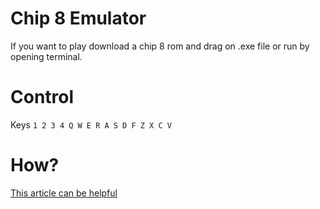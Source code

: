 # Chip 8 Emulator
If you want to play download a chip 8 rom and drag on .exe file or run by opening terminal.
# Control
Keys `1 2 3 4 Q W E R A S D F Z X C V` 
# How?
[This article can be helpful](http://www.multigesture.net/articles/how-to-write-an-emulator-chip-8-interpreter/)
